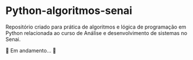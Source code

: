 # Python-algoritmos-senai

Repositório criado para prática de algoritmos e lógica de programação em Python relacionada ao curso de Análise e desenvolvimento de sistemas no Senai. 

🚧 Em andamento... 🚧
